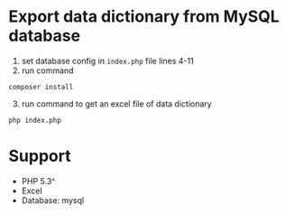 # Export data dictionary from MySQL database

1. set database config in `index.php` file lines 4-11
2. run command
```
composer install
```
3. run command to get an excel file of data dictionary
```
php index.php
```

# Support
- PHP 5.3^
- Excel 
- Database: mysql